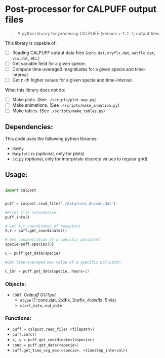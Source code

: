 # Post-processor for CALPUFF output files

> A python library for procesing CALPUFF (version > `7.2.1`) output files.


This library is capable of:
 - [ ] Reading CALPUFF output data files (`conc.dat`, `dryflx.dat`, `wetflx.dat`, `vis.dat`, etc.)
 - [ ] Get variable field for a given specie. 
 - [ ] Compute time-averaged magnitudes for a given specie and time-interval.
 - [ ] Get n-th higher values for a given specie and time-interval.

What this library does not do:
 - [ ] Make plots. (See `./scripts/plot_map.py`)
 - [ ] Make animations. (See `./scripts/make_anmation.py`)
 - [ ] Make tables. (See `./scripts/make_tables.py`)

## Dependencies:
This code uses the following python libraries:
 - `NumPy`
 - `Matplotlib` (optional, only for plots)
 - `Scipy` (optional, only for interpolate discrete values to regular grid)

## Usage:
```python

import calpost


puff = calpost.read_file('./data/conc_ducson.dat')

#Print file information:
puff.info()

# Get X,Y coordinates of receptors
X,Y = puff.get_coordinates()

# Get concentration of a specific pollutant
specie=puff.species[0]

C = puff.get_data(specie)

#Get time-averaged max value of a specific pollutant:

C_1hr = puff.get_data(specie, hours=1)

```

### Objects:

 - `COUT`: *Calpuff OUTput*
	+ `otype` (1: conc.dat, 2:dflx, 3:wflx, 4:dwflx, 5:vis)
 	+ `start_date`, `end_date`

### Functions:

 - `puff = calpost.read_file( <filepath>)`
 - `puff.info()`
 - `x, y = puff.get_coordinates(<specie>)`
 - `conc = puff.get_data(<specie>)`
 - `puff.get_time_avg_max(<specie>, <timestep_interval>)`


